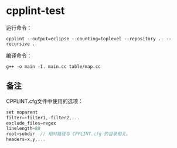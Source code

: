 # cpplint-test

运行命令：

```shell
cpplint --output=eclipse --counting=toplevel --repository .. --recursive .
```

编译命令：

```shell
g++ -o main -I. main.cc table/map.cc
```

## 备注

CPPLINT.cfg文件中使用的选项：

```cpp
set noparent
filter=+filter1,-filter2,...
exclude_files=regex
linelength=80
root=subdir  // 相对路径与 CPPLINT.cfg 的目录相关。
headers=x,y,...
```
